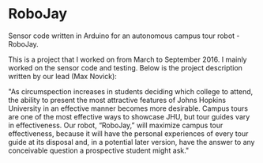 # RoboJay
Sensor code written in Arduino for an autonomous campus tour robot - RoboJay. 

This is a project that I worked on from March to September 2016. I mainly worked on the sensor code and testing. Below is the project description written by our lead (Max Novick): 

"As circumspection increases in students deciding which college to attend, the ability to present the most attractive features of Johns Hopkins University in an effective manner becomes more desirable. Campus tours are one of the most effective ways to showcase JHU, but tour guides vary in effectiveness. Our robot, “RoboJay,” will maximize campus tour effectiveness, because it will have the personal experiences of every tour guide at its disposal and, in a potential later version, have the answer to any conceivable question a prospective student might ask."

